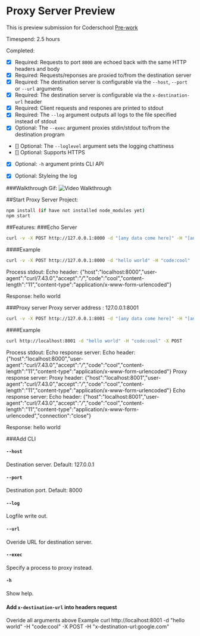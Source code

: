 # Proxy Server Preview

This is preview submission for Coderschool [Pre-work](https://quip.com/B8WAAdyLf35O)

Timespend: 2.5 hours

Completed:
* [x] Required: Requests to port `8000` are echoed back with the same HTTP headers and body
* [x] Required: Requests/reponses are proxied to/from the destination server
* [x] Required: The destination server is configurable via the `--host`, `--port`  or `--url` arguments
* [x] Required: The destination server is configurable via the `x-destination-url` header
* [x] Required: Client requests and respones are printed to stdout
* [x] Required: The `--log` argument outputs all logs to the file specified instead of stdout
* [x] Optional: The `--exec` argument proxies stdin/stdout to/from the destination program
* [] Optional: The `--loglevel` argument sets the logging chattiness
* [] Optional: Supports HTTPS
* [x] Optional: `-h` argument prints CLI API
* [x] Optional: Styleing the log


###Walkthrough Gif:
![Video Walkthrough](walkthrough.gif)

##Start Proxy Server Project:
```bash
npm install (if have not installed node_modules yet)
npm start
```

##Features:
###Echo Server
```bash
curl -v -X POST http://127.0.0.1:8000 -d "[any data come here]" -H "[any header value come here]"
```

####Example
```bash
curl -v -X POST http://127.0.0.1:8000 -d "hello world" -H "code:cool"
```

Process stdout:
Echo header: {"host":"localhost:8000","user-agent":"curl/7.43.0","accept":"*/*","code":"cool","content-length":"11","content-type":"application/x-www-form-urlencoded"}

Response: hello world


###Proxy server
Proxy server address : 127.0.0.1:8001
```bash
curl -v -X POST http://127.0.0.1:8001 -d "[any data come here]" -H "[any header value come here]"
```

####Example
```bash
curl http://localhost:8001 -d "hello world" -H "code:cool" -X POST
```

Process stdout:
Echo response server:
Echo header: {"host":"localhost:8000","user-agent":"curl/7.43.0","accept":"*/*","code":"cool","content-length":"11","content-type":"application/x-www-form-urlencoded"}
Proxy response server:
Proxy header: {"host":"localhost:8001","user-agent":"curl/7.43.0","accept":"*/*","code":"cool","content-length":"11","content-type":"application/x-www-form-urlencoded"}
Echo response server:
Echo header: {"host":"localhost:8001","user-agent":"curl/7.43.0","accept":"*/*","code":"cool","content-length":"11","content-type":"application/x-www-form-urlencoded","connection":"close"}

Response: hello world

###Add CLI

#### `--host`
Destination server. Default: 127.0.0.1
#### `--port`
Destination port. Default: 8000
#### `--log`
Logfile write out.
#### `--url`
Overide URL for destination server.
#### `--exec`
Specify a process to proxy instead.
#### `-h`
Show help.
#### Add `x-destination-url` into headers request
Overide all arguments above
Example 
curl http://localhost:8001 -d "hello world" -H "code:cool" -X POST -H "x-destination-url:google.com"




